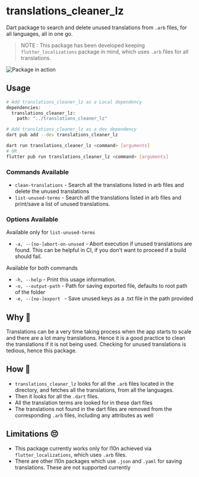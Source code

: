 # translations_cleaner_lz

Dart package to search and delete unused translations from `.arb` files, for all languages, all in one go.

> NOTE : This package has been developed keeping `flutter_localizations` package in mind, which uses `.arb` files for all translations.

![Package in action](https://github.com/lizeWrk/translations_cleaner_lz)

## Usage

```sh
# Add translations_cleaner_lz as a Local dependency
dependencies:
  translations_cleaner_lz:
    path: "../translations_cleaner_lz"

# Add translations_cleaner_lz as a dev dependency
dart pub add --dev translations_cleaner_lz

dart run translations_cleaner_lz <command> [arguments]
# OR
flutter pub run translations_cleaner_lz <command> [arguments]

```

### Commands Available

- `clean-translations` - Search all the translations listed in arb files and delete the unused translations
- `list-unused-terms` - Search all the translations listed in arb files and print/save a list of unused translations.

### Options Available

Available only for `list-unused-terms`

- `-a, --[no-]abort-on-unused` - Abort execution if unused translations are found. This can be helpful in CI, if you don't want to proceed if a build should fail.

Available for both commands

- `-h, --help` - Print this usage information.
- `-o, --output-path` - Path for saving exported file, defaults to root path of the folder
- `-e, --[no-]export ` - Save unused keys as a .txt file in the path provided

## Why 🤔

Translations can be a very time taking process when the app starts to scale and there are a lot many translations.
Hence it is a good practice to clean the translations if it is not being used.
Checking for unused translations is tedious, hence this package.

## How 🤖

- `translations_cleaner_lz` looks for all the `.arb` files located in the directory, and fetches all the translations, from all the languages.
- Then it looks for all the `.dart` files.
- All the translation terms are looked for in these dart files
- The translations not found in the dart files are removed from the corresponding `.arb` files, including any attributes as well

## Limitations 😔

- This package currently works only for l10n achieved via `flutter_localizations`, which uses `.arb` files.
- There are other l10n packages which use `.json` and `.yaml` for saving translations. These are not supported currently
